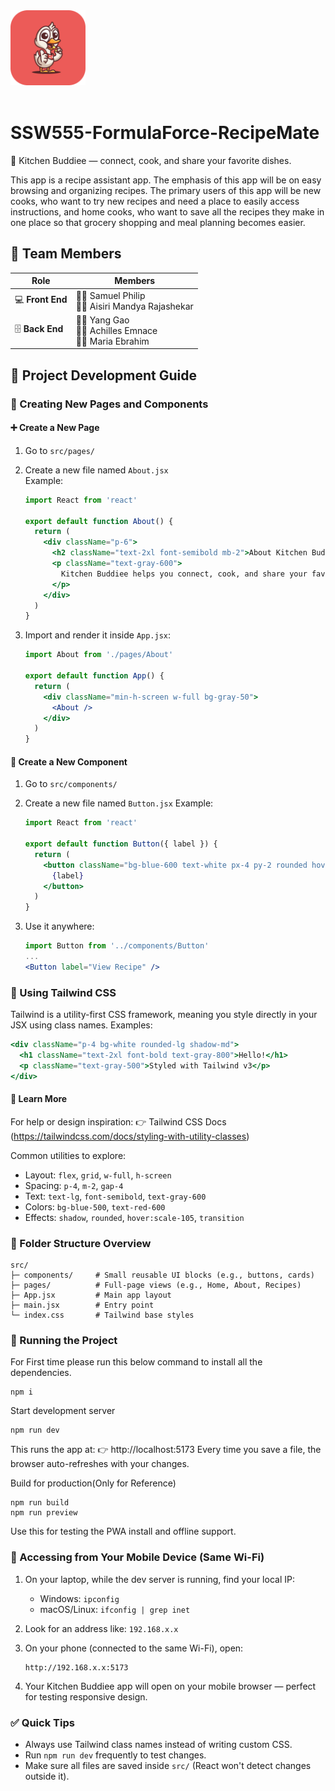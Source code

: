 <img width="120" alt="app-icon" src="./public/logo/logo-rounded.png">
<br>
<br>

# SSW555-FormulaForce-RecipeMate
🥘 Kitchen Buddiee — connect, cook, and share your favorite dishes.

This app is a recipe assistant app. The emphasis of this app will be on easy browsing and organizing recipes. The primary users of this app will be new cooks, who want to try new recipes and need a place to easily access instructions, and home cooks, who want to save all the recipes they make in one place so that grocery shopping and meal planning becomes easier. 

## 👥 Team Members

| Role | Members |
|------|----------|
| 💻 **Front End** | 🧑‍💻 Samuel Philip <br> 👩‍💻 Aisiri Mandya Rajashekar |
| 🗄️ **Back End** | 👨‍💻 Yang Gao <br> 🧑‍💻 Achilles Emnace <br> 👩‍💻 Maria Ebrahim |



## 🧱 Project Development Guide

### 📂 Creating New Pages and Components

#### ➕ Create a New Page
1. Go to `src/pages/`
2. Create a new file named `About.jsx`  
   Example:
   ```jsx
   import React from 'react'

   export default function About() {
     return (
       <div className="p-6">
         <h2 className="text-2xl font-semibold mb-2">About Kitchen Buddiee</h2>
         <p className="text-gray-600">
           Kitchen Buddiee helps you connect, cook, and share your favorite dishes with the world.
         </p>
       </div>
     )
   }
   ```

3. Import and render it inside `App.jsx`:

   ```jsx
   import About from './pages/About'

   export default function App() {
     return (
       <div className="min-h-screen w-full bg-gray-50">
         <About />
       </div>
     )
   }
   ```

#### 🧩 Create a New Component
1. Go to `src/components/`
2. Create a new file named `Button.jsx` Example:

   ```jsx
   import React from 'react'

   export default function Button({ label }) {
     return (
       <button className="bg-blue-600 text-white px-4 py-2 rounded hover:bg-blue-700 transition">
         {label}
       </button>
     )
   }
   ```

3. Use it anywhere:

   ```jsx
   import Button from '../components/Button'
   ...
   <Button label="View Recipe" />
   ```

### 🎨 Using Tailwind CSS
Tailwind is a utility-first CSS framework, meaning you style directly in your JSX using class names.
Examples:

```jsx
<div className="p-4 bg-white rounded-lg shadow-md">
  <h1 className="text-2xl font-bold text-gray-800">Hello!</h1>
  <p className="text-gray-500">Styled with Tailwind v3</p>
</div>
```

#### 🔗 Learn More
For help or design inspiration: 👉 Tailwind CSS Docs (https://tailwindcss.com/docs/styling-with-utility-classes)

Common utilities to explore:
* Layout: `flex`, `grid`, `w-full`, `h-screen`
* Spacing: `p-4`, `m-2`, `gap-4`
* Text: `text-lg`, `font-semibold`, `text-gray-600`
* Colors: `bg-blue-500`, `text-red-600`
* Effects: `shadow`, `rounded`, `hover:scale-105`, `transition`

### 📁 Folder Structure Overview

```
src/
├─ components/     # Small reusable UI blocks (e.g., buttons, cards)
├─ pages/          # Full-page views (e.g., Home, About, Recipes)
├─ App.jsx         # Main app layout
├─ main.jsx        # Entry point
└─ index.css       # Tailwind base styles
```

### 🚀 Running the Project
For First time please run this below command to install all the dependencies.

```
npm i
```

Start development server

```
npm run dev
```

This runs the app at: 👉 http://localhost:5173
Every time you save a file, the browser auto-refreshes with your changes.

Build for production(Only for Reference)

```
npm run build
npm run preview
```

Use this for testing the PWA install and offline support.

### 📱 Accessing from Your Mobile Device (Same Wi-Fi)
1. On your laptop, while the dev server is running, find your local IP:
   * Windows: `ipconfig`
   * macOS/Linux: `ifconfig | grep inet`
2. Look for an address like: `192.168.x.x`
3. On your phone (connected to the same Wi-Fi), open:

   ```
   http://192.168.x.x:5173
   ```

4. Your Kitchen Buddiee app will open on your mobile browser — perfect for testing responsive design.

### ✅ Quick Tips
* Always use Tailwind class names instead of writing custom CSS.
* Run `npm run dev` frequently to test changes.
* Make sure all files are saved inside `src/` (React won't detect changes outside it).
